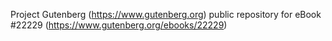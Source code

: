 Project Gutenberg (https://www.gutenberg.org) public repository for eBook #22229 (https://www.gutenberg.org/ebooks/22229)

